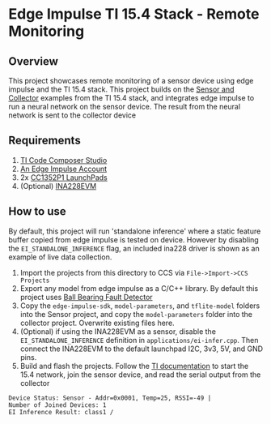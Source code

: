 # Edge Impulse TI 15.4 Stack - Remote Monitoring

## Overview
This project showcases remote monitoring of a sensor device using edge impulse and the TI 15.4 stack. This project builds on the [Sensor and Collector](https://dev.ti.com/tirex/explore/node?node=AFU6dryAU8NukjdRPy4T4Q__pTTHBmu__LATEST) examples from the TI 15.4 stack, and integrates edge impulse to run a neural network on the sensor device. The result from the neural network is sent to the collector device

## Requirements
1. [TI Code Composer Studio](https://www.ti.com/tool/CCSTUDIO)
2. [An Edge Impulse Account](www.edgeimpulse.com)
3. 2x [CC1352P1 LaunchPads](https://www.ti.com/tool/LAUNCHXL-CC1352P)
4. (Optional) [INA228EVM](https://www.ti.com/store/ti/en/p/product/?p=INA228EVM)

## How to use
By default, this project will run 'standalone inference' where a static feature buffer copied from edge impulse is tested on device. However by disabling the `EI_STANDALONE_INFERENCE` flag, an included ina228 driver is shown as an example of live data collection.

1. Import the projects from this directory to CCS via `File->Import->CCS Projects`
2. Export any model from edge impulse as a C/C++ library. By default this project uses [Ball Bearing Fault Detector](https://studio.edgeimpulse.com/public/48672/latest)
3. Copy the `edge-impulse-sdk`, `model-parameters`, and `tflite-model` folders into the Sensor project, and copy the `model-parameters` folder into the collector project. Overwrite existing files here.
4. (Optional) if using the INA228EVM as a sensor, disable the `EI_STANDALONE_INFERENCE` definition in `applications/ei-infer.cpp`. Then connect the INA228EVM to the default launchpad I2C, 3v3, 5V, and GND pins.
4. Build and flash the projects. Follow the [TI documentation](https://dev.ti.com/tirex/explore/node?node=AFU6dryAU8NukjdRPy4T4Q__pTTHBmu__LATEST) to start the 15.4 network, join the sensor device, and read the serial output from the collector
```
Device Status: Sensor - Addr=0x0001, Temp=25, RSSI=-49 |
Number of Joined Devices: 1
EI Inference Result: class1 /
```
